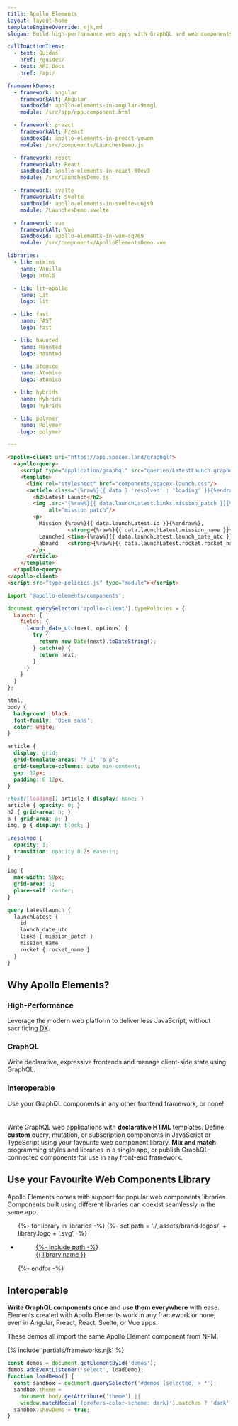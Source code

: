 ```yaml
---
title: Apollo Elements
layout: layout-home
templateEngineOverride: njk,md
slogan: Build high-performance web apps with GraphQL and web components.

callToActionItems:
  - text: Guides
    href: /guides/
  - text: API Docs
    href: /api/

frameworkDemos:
  - framework: angular
    frameworkAlt: Angular
    sandboxId: apollo-elements-in-angular-9smgl
    module: /src/app/app.component.html

  - framework: preact
    frameworkAlt: Preact
    sandboxId: apollo-elements-in-preact-yowom
    module: /src/components/LaunchesDemo.js

  - framework: react
    frameworkAlt: React
    sandboxId: apollo-elements-in-react-00ev3
    module: /src/LaunchesDemo.js

  - framework: svelte
    frameworkAlt: Svelte
    sandboxId: apollo-elements-in-svelte-u6js9
    module: /LaunchesDemo.svelte

  - framework: vue
    frameworkAlt: Vue
    sandboxId: apollo-elements-in-vue-cq769
    module: /src/components/ApolloElementsDemo.vue

libraries:
  - lib: mixins
    name: Vanilla
    logo: html5

  - lib: lit-apollo
    name: Lit
    logo: lit

  - lib: fast
    name: FAST
    logo: fast

  - lib: haunted
    name: Haunted
    logo: haunted

  - lib: atomico
    name: Atomico
    logo: atomico

  - lib: hybrids
    name: Hybrids
    logo: hybrids

  - lib: polymer
    name: Polymer
    logo: polymer

---
```


```html playground query-spacex
<apollo-client uri="https://api.spacex.land/graphql">
  <apollo-query>
    <script type="application/graphql" src="queries/LatestLaunch.graphql"></script>
    <template>
      <link rel="stylesheet" href="components/spacex-launch.css"/>
      <article class="{%raw%}{{ data ? 'resolved' : 'loading' }}{%endraw%}">
        <h2>Latest Launch</h2>
        <img .src="{%raw%}{{ data.launchLatest.links.mission_patch }}{%endraw%}"
             alt="mission patch"/>
        <p>
          Mission {%raw%}{{ data.launchLatest.id }}{%endraw%},
                   <strong>{%raw%}{{ data.launchLatest.mission_name }}{%endraw%}</strong>
          Launched <time>{%raw%}{{ data.launchLatest.launch_date_utc }}{%endraw%}</time>
          aboard   <strong>{%raw%}{{ data.launchLatest.rocket.rocket_name }}{%endraw%}</strong>
        </p>
      </article>
    </template>
  </apollo-query>
</apollo-client>
<script src="type-policies.js" type="module"></script>
```

```js playground-file query-spacex type-policies.js
import '@apollo-elements/components';

document.querySelector('apollo-client').typePolicies = {
  Launch: {
    fields: {
      launch_date_utc(next, options) {
        try {
          return new Date(next).toDateString();
        } catch(e) {
          return next;
        }
      }
    }
  }
};
```

```css playground-file query-spacex style.css
html,
body {
  background: black;
  font-family: 'Open sans';
  color: white;
}
```

```css playground-file query-spacex components/spacex-launch.css
article {
  display: grid;
  grid-template-areas: 'h i' 'p p';
  grid-template-columns: auto min-content;
  gap: 12px;
  padding: 0 12px;
}

:host([loading]) article { display: none; }
article { opacity: 0; }
h2 { grid-area: h; }
p { grid-area: p; }
img, p { display: block; }

.resolved {
  opacity: 1;
  transition: opacity 0.2s ease-in;
}

img {
  max-width: 50px;
  grid-area: i;
  place-self: center;
}
```

```graphql playground-file query-spacex queries/LatestLaunch.graphql
query LatestLaunch {
  launchLatest {
    id
    launch_date_utc
    links { mission_patch }
    mission_name
    rocket { rocket_name }
  }
}
```

<h2 class="reason-header">Why Apollo Elements?</h2>

<section class="reasons">

<article>
  <h3>High-Performance</h3>
  Leverage the modern web platform to deliver less JavaScript, without sacrificing <abbr title="developer experience">DX</abbr>.
</article>

<article>
  <h3>GraphQL</h3>
  Write declarative, expressive frontends and manage client-side state using GraphQL.
</article>

<article>
  <h3>Interoperable</h3>
  Use your GraphQL components in any other frontend framework, or none!
</article>

</section>

Write GraphQL web applications with **declarative HTML** templates.
Define **custom** query, mutation, or subscription components in JavaScript or TypeScript using your favourite web component library.
**Mix and match** programming styles and libraries in a single app, or publish GraphQL-connected components for use in any front-end framework.

## Use your Favourite Web Components Library

Apollo Elements comes with support for popular web components libraries.
Components built using different libraries can coexist seamlessly in the same app.

<ul id="libraries">
{%- for library in libraries -%}
  {%- set path = './_assets/brand-logos/' + library.logo + '.svg' -%}
  <li>
    <a href="./api/libraries/{{ library.lib }}/" class="library {{ library.lib }}">
      <figure>
        {%- include path -%}
        <figcaption>{{ library.name }}</figcaption>
      </figure>
    </a>
  </li>
{%- endfor -%}
</ul>


## Interoperable

**Write GraphQL components once** and **use them everywhere** with ease.
Elements created with Apollo Elements work in any framework or none,
even in Angular, Preact, React, Svelte, or Vue apps.

These demos all import the same Apollo Element component from NPM.

{% include 'partials/frameworks.njk' %}

```js script
const demos = document.getElementById('demos');
demos.addEventListener('select', loadDemo);
function loadDemo() {
  const sandbox = document.querySelector('#demos [selected] > *');
  sandbox.theme =
    document.body.getAttribute('theme') ||
    window.matchMedia('(prefers-color-scheme: dark)').matches ? 'dark' : 'light';
  sandbox.showDemo = true;
}
```

<style data-helmet>
.reasons {
  margin-bottom: 36px;
}

#query-spacex {
  --playground-ide-height: 25em;
}
</style>
